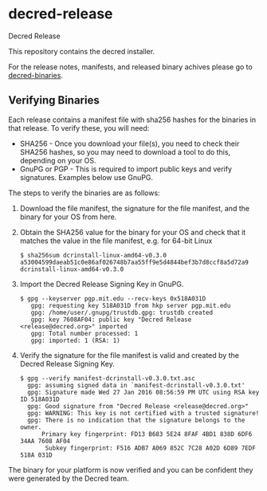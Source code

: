# decred-release
Decred Release

This repository contains the decred installer.

For the release notes, manifests, and released binary achives please
go to [decred-binaries](https://github.com/decred/decred-binaries).

## Verifying Binaries

Each release contains a manifest file with sha256 hashes for the
binaries in that release.  To verify these, you will need:

* SHA256 - Once you download your file(s), you need to check their
  SHA256 hashes, so you may need to download a tool to do this,
  depending on your OS.
* GnuPG or PGP - This is required to import public keys and verify
  signatures. Examples below use GnuPG.

The steps to verify the binaries are as follows:

1. Download the file manifest, the signature for the file manifest, and the binary for your OS from here.
2. Obtain the SHA256 value for the binary for your OS and check that it matches the value in the file manifest, e.g. for 64-bit Linux

   ```
   $ sha256sum dcrinstall-linux-amd64-v0.3.0
   a53004599daeab51c0e86af026748b7aa55ff9e5d4844bef3b7d8ccf8a5d72a9  dcrinstall-linux-amd64-v0.3.0
   ```

3. Import the Decred Release Signing Key in GnuPG.
   ```
   $ gpg --keyserver pgp.mit.edu --recv-keys 0x518A031D
      gpg: requesting key 518A031D from hkp server pgp.mit.edu
      gpg: /home/user/.gnupg/trustdb.gpg: trustdb created
      gpg: key 7608AF04: public key "Decred Release <release@decred.org>" imported
      gpg: Total number processed: 1
      gpg: imported: 1 (RSA: 1)
   ```
4. Verify the signature for the file manifest is valid and created by
the Decred Release Signing Key.

	```
   $ gpg --verify manifest-dcrinstall-v0.3.0.txt.asc
      gpg: assuming signed data in `manifest-dcrinstall-v0.3.0.txt'
      gpg: Signature made Wed 27 Jan 2016 08:56:59 PM UTC using RSA key ID 518A031D
      gpg: Good signature from "Decred Release <release@decred.org>"
      gpg: WARNING: This key is not certified with a trusted signature!
      gpg: There is no indication that the signature belongs to the owner.
          Primary key fingerprint: FD13 B683 5E24 8FAF 4BD1 838D 6DF6 34AA 7608 AF04
           Subkey fingerprint: F516 ADB7 A069 852C 7C28 A02D 6D89 7EDF 518A 031D
   ```

The binary for your platform is now verified and you can be confident
they were generated by the Decred team.
